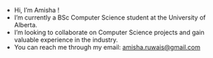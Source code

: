 - Hi, I’m Amisha !
- I’m currently a BSc Computer Science student at the University of Alberta.
- I’m looking to collaborate on Computer Science projects and gain valuable experience in the industry.
- You can reach me through my email: amisha.ruwais@gmail.com
